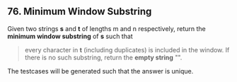 ## 76. Minimum Window Substring

Given two strings **s** and **t** of lengths m and n respectively, return the **minimum window substring** of **s** such that 
> every character in **t** (including duplicates) is included in the window.
> If there is no such substring,  return the **empty string** "".

The testcases will be generated such that the answer is unique.